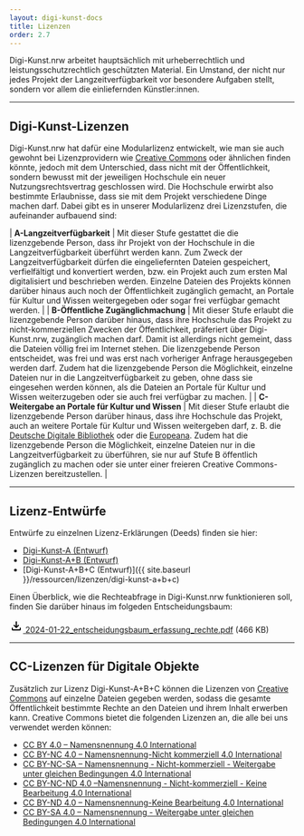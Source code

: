 ```yaml
---
layout: digi-kunst-docs
title: Lizenzen
order: 2.7
---
```


Digi-Kunst.nrw arbeitet hauptsächlich mit urheberrechtlich und leistungsschutzrechtlich geschützten Material. Ein Umstand, der nicht nur jedes Projekt der Langzeitverfügbarkeit vor besondere Aufgaben stellt, sondern vor allem die einliefernden Künstler:innen.

----

## Digi-Kunst-Lizenzen

Digi-Kunst.nrw hat dafür eine Modularlizenz entwickelt, wie man sie auch gewohnt bei  Lizenzprovidern wie [Creative Commons](https://creativecommons.org/) oder ähnlichen finden könnte, jedoch mit dem Unterschied, dass nicht mit der Öffentlichkeit, sondern bewusst mit der jeweiligen Hochschule ein neuer Nutzungsrechtsvertrag geschlossen wird. Die Hochschule erwirbt also bestimmte Erlaubnisse, dass sie mit dem Projekt verschiedene Dinge machen darf. Dabei gibt es in unserer Modularlizenz drei Lizenzstufen, die aufeinander aufbauend sind:

| **A-Langzeitverfügbarkeit** | Mit dieser Stufe gestattet die die lizenzgebende Person, dass ihr Projekt von der Hochschule in die Langzeitverfügbarkeit überführt werden kann. Zum Zweck der Langzeitverfügbarkeit dürfen die eingeliefernten Dateien gespeichert, verfielfältigt und konvertiert werden, bzw. ein Projekt auch zum ersten Mal digitalisiert und beschrieben werden. Einzelne Dateien des Projekts können darüber hinaus auch noch der Öffentlichkeit zugänglich gemacht, an Portale für Kultur und Wissen weitergegeben oder sogar frei verfügbar gemacht werden. |
| **B-Öffentliche Zugänglichmachung** | Mit dieser Stufe erlaubt die lizenzgebende Person darüber hinaus, dass ihre Hochschule das Projekt zu nicht-kommerziellen Zwecken der Öffentlichkeit, präferiert über Digi-Kunst.nrw, zugänglich machen darf. Damit ist allerdings nicht gemeint, dass die Dateien völlig frei im Internet stehen. Die lizenzgebende Person entscheidet, was frei und was erst nach vorheriger Anfrage herausgegeben werden darf. Zudem hat die lizenzgebende Person die Möglichkeit, einzelne Dateien nur in die Langzeitverfügbarkeit zu geben, ohne dass sie eingesehen werden können, als die Dateien an Portale für Kultur und Wissen weiterzugeben oder sie auch frei verfügbar zu machen. |
| **C-Weitergabe an Portale für Kultur und Wissen** | Mit dieser Stufe erlaubt die lizenzgebende Person darüber hinaus, dass ihre Hochschule das Projekt, auch an weitere Portale für Kultur und Wissen weitergeben darf, z. B. die [Deutsche Digitale Bibliothek](https://www.deutsche-digitale-bibliothek.de/) oder die [Europeana](https://www.europeana.eu/de). Zudem hat die lizenzgebende Person die Möglichkeit, einzelne Dateien nur in die Langzeitverfügbarkeit zu überführen, sie nur auf Stufe B öffentlich zugänglich zu machen oder sie unter einer freieren Creative Commons-Lizenzen bereitzustellen. |

----

## Lizenz-Entwürfe

Entwürfe zu einzelnen Lizenz-Erklärungen (Deeds) finden sie hier:

  * [Digi-Kunst-A (Entwurf)]()
  * [Digi-Kunst-A+B (Entwurf)]()
  * [Digi-Kunst-A+B+C (Entwurf)]({{ site.baseurl }}/ressourcen/lizenzen/digi-kunst-a+b+c)

Einen Überblick, wie die Rechteabfrage in Digi-Kunst.nrw funktionieren soll, finden Sie darüber hinaus im folgeden Entscheidungsbaum:

[<svg class="download-icon" xmlns="http://www.w3.org/2000/svg" height="24" viewBox="0 -960 960 960" width="24"><path d="M480-320 280-520l56-58 104 104v-326h80v326l104-104 56 58-200 200ZM240-160q-33 0-56.5-23.5T160-240v-120h80v120h480v-120h80v120q0 33-23.5 56.5T720-160H240Z"/></svg> 2024-01-22_entscheidungsbaum_erfassung_rechte.pdf]() (466 KB)

----

## CC-Lizenzen für Digitale Objekte

Zusätzlich zur Lizenz Digi-Kunst-A+B+C können die Lizenzen von [Creative Commons](https://creativecommons.org/) auf einzelne Dateien gegeben werden, sodass die gesamte Öffentlichkeit bestimmte Rechte an den Dateien und ihrem Inhalt erwerben kann. Creative Commons bietet die folgenden Lizenzen an, die alle bei uns verwendet werden können:

  * [CC BY 4.0 – Namensnennung 4.0 International](https://creativecommons.org/licenses/by/4.0/deed.de)
  * [CC BY-NC 4.0 – Namensnennung-Nicht kommerziell 4.0 International](https://creativecommons.org/licenses/by-nc/4.0/deed.de)
  * [CC BY-NC-SA – Namensnennung - Nicht-kommerziell - Weitergabe unter gleichen Bedingungen 4.0 International](https://creativecommons.org/licenses/by-nc-sa/4.0/deed.de)
  * [CC BY-NC-ND 4.0 –Namensnennung - Nicht-kommerziell - Keine Bearbeitung 4.0 International](https://creativecommons.org/licenses/by-nc-nd/4.0/deed.de)
  * [CC BY-ND 4.0 – Namensnennung-Keine Bearbeitung 4.0 International](https://creativecommons.org/licenses/by-nd/4.0/deed.de)
  * [CC BY-SA 4.0 – Namensnennung - Weitergabe unter gleichen Bedingungen 4.0 International](https://creativecommons.org/licenses/by-sa/4.0/deed.de)